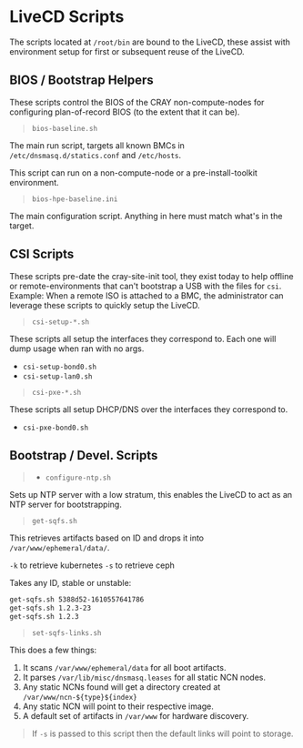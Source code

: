 # LiveCD Scripts

The scripts located at `/root/bin` are bound to the LiveCD, these assist with environment setup
 for first or subsequent reuse of the LiveCD.

## BIOS / Bootstrap Helpers

These scripts control the BIOS of the CRAY non-compute-nodes for configuring plan-of-record BIOS (to the extent that it can be).

> `bios-baseline.sh`

The main run script, targets all known BMCs in `/etc/dnsmasq.d/statics.conf` and `/etc/hosts`.

This script can run on a non-compute-node or a pre-install-toolkit environment.

> `bios-hpe-baseline.ini`

The main configuration script. Anything in here must match what's in the target.

## CSI Scripts

These scripts pre-date the cray-site-init tool, they exist today to help offline or remote-environments
that can't bootstrap a USB with the files for `csi`. Example: When a remote ISO is attached to a BMC,
the administrator can leverage these scripts to quickly setup the LiveCD.

> `csi-setup-*.sh`

These scripts all setup the interfaces they correspond to. Each one will dump usage
when ran with no args.

- `csi-setup-bond0.sh` 
- `csi-setup-lan0.sh` 

> `csi-pxe-*.sh`

These scripts all setup DHCP/DNS over the interfaces they correspond to.

- `csi-pxe-bond0.sh` 

## Bootstrap / Devel. Scripts

> - `configure-ntp.sh` 

Sets up NTP server with a low stratum, this enables the LiveCD
to act as an NTP server for bootstrapping.

> `get-sqfs.sh` 

This retrieves artifacts based on ID and drops it into `/var/www/ephemeral/data/`.

`-k` to retrieve kubernetes
`-s` to retrieve ceph

Takes any ID, stable or unstable:

```bash
get-sqfs.sh 5388d52-1610557641786
get-sqfs.sh 1.2.3-23
get-sqfs.sh 1.2.3
```

> `set-sqfs-links.sh`

This does a few things:
1. It scans `/var/www/ephemeral/data` for all boot artifacts.
2. It parses `/var/lib/misc/dnsmasq.leases` for all static NCN nodes.
3. Any static NCNs found will get a directory created at `/var/www/ncn-${type}${index}`
4. Any static NCN will point to their respective image.
5. A default set of artifacts in `/var/www` for hardware discovery.

> If `-s` is passed to this script then the default links will point to storage.
